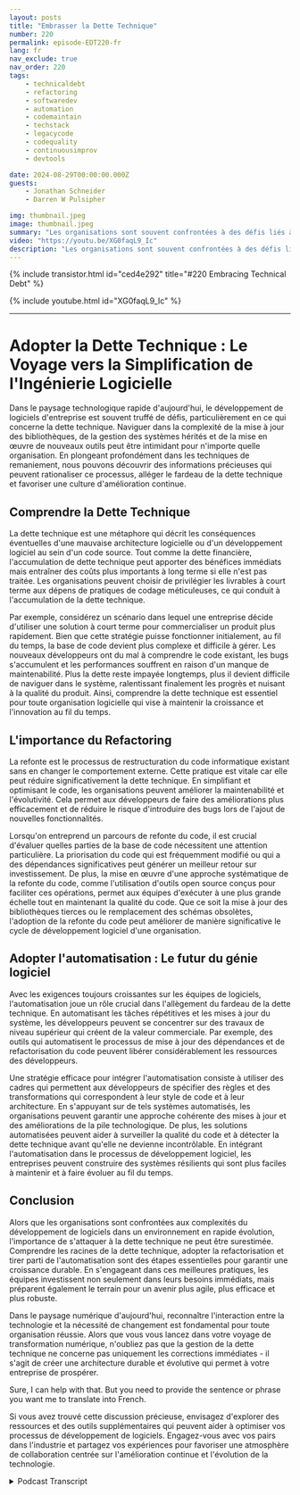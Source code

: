 ```yaml
---
layout: posts
title: "Embrasser la Dette Technique"
number: 220
permalink: episode-EDT220-fr
lang: fr
nav_exclude: true
nav_order: 220
tags:
    - technicaldebt
    - refactoring
    - softwaredev
    - automation
    - codemaintain
    - techstack
    - legacycode
    - codequality
    - continuousimprov
    - devtools

date: 2024-08-29T00:00:00.000Z
guests:
    - Jonathan Schneider
    - Darren W Pulsipher

img: thumbnail.jpeg
image: thumbnail.jpeg
summary: "Les organisations sont souvent confrontées à des défis liés à la dette technique, qui peut ralentir le processus de développement et piéger les équipes de développement dans un enchevêtrement de mises à jour de code, de modifications d'API et de dépendances tierces. Dans cet épisode, Darren interviewe Jonathan Schneider, PDG de Moderene, sur son approche pour embrasser la dette technique et comment la gérer efficacement."
video: "https://youtu.be/XG0faqL9_Ic"
description: "Les organisations sont souvent confrontées à des défis liés à la dette technique, qui peut ralentir le processus de développement et piéger les équipes de développement dans un enchevêtrement de mises à jour de code, de modifications d'API et de dépendances tierces. Dans cet épisode, Darren interviewe Jonathan Schneider, PDG de Moderene, sur son approche pour embrasser la dette technique et comment la gérer efficacement."
---
```


<div>
{% include transistor.html id="ced4e292" title="#220 Embracing Technical Debt" %}

{% include youtube.html id="XG0faqL9_Ic" %}
</div>

---

# Adopter la Dette Technique : Le Voyage vers la Simplification de l'Ingénierie Logicielle

Dans le paysage technologique rapide d'aujourd'hui, le développement de logiciels d'entreprise est souvent truffé de défis, particulièrement en ce qui concerne la dette technique. Naviguer dans la complexité de la mise à jour des bibliothèques, de la gestion des systèmes hérités et de la mise en œuvre de nouveaux outils peut être intimidant pour n'importe quelle organisation. En plongeant profondément dans les techniques de remaniement, nous pouvons découvrir des informations précieuses qui peuvent rationaliser ce processus, alléger le fardeau de la dette technique et favoriser une culture d'amélioration continue.

## Comprendre la Dette Technique

La dette technique est une métaphore qui décrit les conséquences éventuelles d'une mauvaise architecture logicielle ou d'un développement logiciel au sein d'un code source. Tout comme la dette financière, l'accumulation de dette technique peut apporter des bénéfices immédiats mais entraîner des coûts plus importants à long terme si elle n'est pas traitée. Les organisations peuvent choisir de privilégier les livrables à court terme aux dépens de pratiques de codage méticuleuses, ce qui conduit à l'accumulation de la dette technique.

Par exemple, considérez un scénario dans lequel une entreprise décide d'utiliser une solution à court terme pour commercialiser un produit plus rapidement. Bien que cette stratégie puisse fonctionner initialement, au fil du temps, la base de code devient plus complexe et difficile à gérer. Les nouveaux développeurs ont du mal à comprendre le code existant, les bugs s'accumulent et les performances souffrent en raison d'un manque de maintenabilité. Plus la dette reste impayée longtemps, plus il devient difficile de naviguer dans le système, ralentissant finalement les progrès et nuisant à la qualité du produit. Ainsi, comprendre la dette technique est essentiel pour toute organisation logicielle qui vise à maintenir la croissance et l'innovation au fil du temps.

## L'importance du Refactoring

La refonte est le processus de restructuration du code informatique existant sans en changer le comportement externe. Cette pratique est vitale car elle peut réduire significativement la dette technique. En simplifiant et optimisant le code, les organisations peuvent améliorer la maintenabilité et l'évolutivité. Cela permet aux développeurs de faire des améliorations plus efficacement et de réduire le risque d'introduire des bugs lors de l'ajout de nouvelles fonctionnalités.

Lorsqu'on entreprend un parcours de refonte du code, il est crucial d'évaluer quelles parties de la base de code nécessitent une attention particulière. La priorisation du code qui est fréquemment modifié ou qui a des dépendances significatives peut générer un meilleur retour sur investissement. De plus, la mise en œuvre d'une approche systématique de la refonte du code, comme l'utilisation d'outils open source conçus pour faciliter ces opérations, permet aux équipes d'exécuter à une plus grande échelle tout en maintenant la qualité du code. Que ce soit la mise à jour des bibliothèques tierces ou le remplacement des schémas obsolètes, l'adoption de la refonte du code peut améliorer de manière significative le cycle de développement logiciel d'une organisation.

## Adopter l'automatisation : Le futur du génie logiciel

Avec les exigences toujours croissantes sur les équipes de logiciels, l'automatisation joue un rôle crucial dans l'allègement du fardeau de la dette technique. En automatisant les tâches répétitives et les mises à jour du système, les développeurs peuvent se concentrer sur des travaux de niveau supérieur qui créent de la valeur commerciale. Par exemple, des outils qui automatisent le processus de mise à jour des dépendances et de refactorisation du code peuvent libérer considérablement les ressources des développeurs.

Une stratégie efficace pour intégrer l'automatisation consiste à utiliser des cadres qui permettent aux développeurs de spécifier des règles et des transformations qui correspondent à leur style de code et à leur architecture. En s'appuyant sur de tels systèmes automatisés, les organisations peuvent garantir une approche cohérente des mises à jour et des améliorations de la pile technologique. De plus, les solutions automatisées peuvent aider à surveiller la qualité du code et à détecter la dette technique avant qu'elle ne devienne incontrôlable. En intégrant l'automatisation dans le processus de développement logiciel, les entreprises peuvent construire des systèmes résilients qui sont plus faciles à maintenir et à faire évoluer au fil du temps.

## Conclusion

Alors que les organisations sont confrontées aux complexités du développement de logiciels dans un environnement en rapide évolution, l'importance de s'attaquer à la dette technique ne peut être surestimée. Comprendre les racines de la dette technique, adopter la refactorisation et tirer parti de l'automatisation sont des étapes essentielles pour garantir une croissance durable. En s'engageant dans ces meilleures pratiques, les équipes investissent non seulement dans leurs besoins immédiats, mais préparent également le terrain pour un avenir plus agile, plus efficace et plus robuste.

Dans le paysage numérique d'aujourd'hui, reconnaître l'interaction entre la technologie et la nécessité de changement est fondamental pour toute organisation réussie. Alors que vous vous lancez dans votre voyage de transformation numérique, n'oubliez pas que la gestion de la dette technique ne concerne pas uniquement les corrections immédiates - il s'agit de créer une architecture durable et évolutive qui permet à votre entreprise de prospérer.

Sure, I can help with that. But you need to provide the sentence or phrase you want me to translate into French.

Si vous avez trouvé cette discussion précieuse, envisagez d'explorer des ressources et des outils supplémentaires qui peuvent aider à optimiser vos processus de développement de logiciels. Engagez-vous avec vos pairs dans l'industrie et partagez vos expériences pour favoriser une atmosphère de collaboration centrée sur l'amélioration continue et l'évolution de la technologie.



<details>
<summary> Podcast Transcript </summary>

<p></p>

</details>
